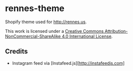 # rennes-theme
Shopify theme used for http://rennes.us.

This work is licensed under a <a rel="license" href="http://creativecommons.org/licenses/by-nc-sa/4.0/">Creative Commons Attribution-NonCommercial-ShareAlike 4.0 International License</a>.

## Credits

 * Instagram feed via [Instafeed.js][http://instafeedjs.com]
